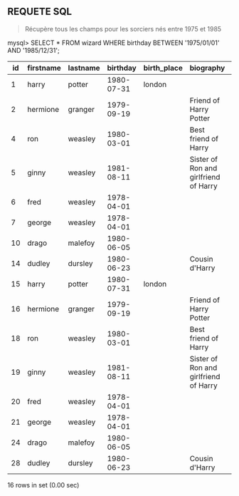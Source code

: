 
## REQUETE SQL

> Récupère tous les champs pour les sorciers nés entre 1975 et 1985

mysql> SELECT * FROM wizard WHERE birthday BETWEEN '1975/01/01' AND '1985/12/31';

| id | firstname | lastname | birthday   | birth_place | biography                             | is_muggle |
| ---|-----------|----------|------------|-------------|---------------------------------------|-----------|
|  1 | harry     | potter   | 1980-07-31 | london      |                                       |         0 |
|  2 | hermione  | granger  | 1979-09-19 |             | Friend of Harry Potter                |         0 |
|  4 | ron       | weasley  | 1980-03-01 |             | Best friend of Harry                  |         0 |
|  5 | ginny     | weasley  | 1981-08-11 |             | Sister of Ron and girlfriend of Harry |         0 |
|  6 | fred      | weasley  | 1978-04-01 |             |                                       |         0 |
|  7 | george    | weasley  | 1978-04-01 |             |                                       |         0 |
| 10 | drago     | malefoy  | 1980-06-05 |             |                                       |         0 |
| 14 | dudley    | dursley  | 1980-06-23 |             | Cousin d'Harry                        |         1 |
| 15 | harry     | potter   | 1980-07-31 | london      |                                       |         0 |
| 16 | hermione  | granger  | 1979-09-19 |             | Friend of Harry Potter                |         0 |
| 18 | ron       | weasley  | 1980-03-01 |             | Best friend of Harry                  |         0 |
| 19 | ginny     | weasley  | 1981-08-11 |             | Sister of Ron and girlfriend of Harry |         0 |
| 20 | fred      | weasley  | 1978-04-01 |             |                                       |         0 |
| 21 | george    | weasley  | 1978-04-01 |             |                                       |         0 |
| 24 | drago     | malefoy  | 1980-06-05 |             |                                       |         0 |
| 28 | dudley    | dursley  | 1980-06-23 |             | Cousin d'Harry                        |         1 |

16 rows in set (0.00 sec)
